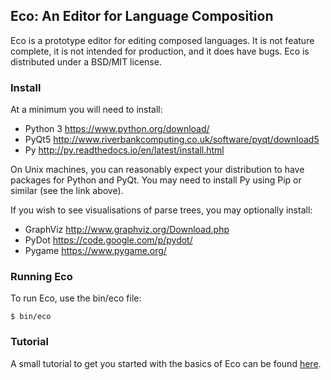 ## Eco: An Editor for Language Composition ##

Eco is a prototype editor for editing composed languages. It is not feature
complete, it is not intended for production, and it does have bugs. Eco is
distributed under a BSD/MIT license.

### Install ###
At a minimum you will need to install:

* Python 3 https://www.python.org/download/
* PyQt5 http://www.riverbankcomputing.co.uk/software/pyqt/download5
* Py http://py.readthedocs.io/en/latest/install.html

On Unix machines, you can reasonably expect your distribution to have packages
for Python and PyQt. You may need to install Py using Pip or similar (see the
link above).

If you wish to see visualisations of parse trees, you may optionally install:

* GraphViz http://www.graphviz.org/Download.php
* PyDot https://code.google.com/p/pydot/
* Pygame https://www.pygame.org/


### Running Eco ###

To run Eco, use the bin/eco file:

  `$ bin/eco`
  
### Tutorial ###

A small tutorial to get you started with the basics of Eco can be found [here](tutorial/TUTORIAL.md).
